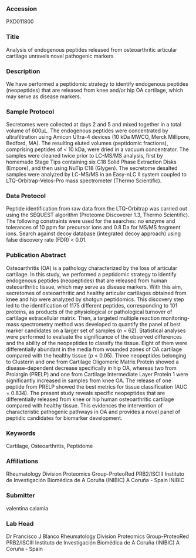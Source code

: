 ### Accession
PXD011800

### Title
Analysis of endogenous peptides released from osteoarthritic articular cartilage unravels novel pathogenic markers

### Description
We have performed a peptidomic strategy to identify endogenous peptides (neopeptides) that are released from knee and/or hip OA cartilage, which may serve as disease markers.

### Sample Protocol
Secretomes were collected at days 2 and 5 and mixed together in a total volume of 600µL. The endogenous peptides were concentrated by ultrafiltration using Amicon Ultra-4 devices (10 kDa MWCO, Merck Millipore, Bedford, MA). The resulting eluted volumes (peptidomic fractions), comprising peptides of < 10 kDa, were dried in a vacuum concentrator. The samples were cleaned twice prior to LC-MS/MS analysis, first by homemade Stage Tips containing six C18 Solid Phase Extraction Disks (Empore), and then using NuTip C18 (Glygen). The secretome desalted samples were analyzed by LC-MS/MS in an Easy-nLC II system coupled to LTQ-Orbitrap-Velos-Pro mass spectrometer (Thermo Scientific).

### Data Protocol
Peptide identification from raw data from the LTQ-Orbitrap was carried out using the SEQUEST algorithm (Proteome Discoverer 1.3, Thermo Scientific). The following constraints were used for the searches: no enzyme and tolerances of 10 ppm for precursor ions and 0.8 Da for MS/MS fragment ions. Search against decoy database (integrated decoy approach) using false discovery rate (FDR) < 0.01.

### Publication Abstract
Osteoarthritis (OA) is a pathology characterized by the loss of articular cartilage. In this study, we performed a peptidomic strategy to identify endogenous peptides (neopeptides) that are released from human osteoarthritic tissue, which may serve as disease markers. With this aim, secretomes of osteoarthritic and healthy articular cartilages obtained from knee and hip were analyzed by shotgun peptidomics. This discovery step led to the identification of 1175 different peptides, corresponding to 101 proteins, as products of the physiological or pathological turnover of cartilage extracellular matrix. Then, a targeted multiple reaction monitoring-mass spectrometry method was developed to quantify the panel of best marker candidates on a larger set of samples (<i>n</i> = 62). Statistical analyses were performed to evaluate the significance of the observed differences and the ability of the neopeptides to classify the tissue. Eight of them were differentially abundant in the media from wounded zones of OA cartilage compared with the healthy tissue (<i>p</i> &lt; 0.05). Three neopeptides belonging to Clusterin and one from Cartilage Oligomeric Matrix Protein showed a disease-dependent decrease specifically in hip OA, whereas two from Prolargin (PRELP) and one from Cartilage Intermediate Layer Protein 1 were significantly increased in samples from knee OA. The release of one peptide from PRELP showed the best metrics for tissue classification (AUC = 0.834). The present study reveals specific neopeptides that are differentially released from knee or hip human osteoarthritic cartilage compared with healthy tissue. This evidences the intervention of characteristic pathogenic pathways in OA and provides a novel panel of peptidic candidates for biomarker development.

### Keywords
Cartilage, Osteoarthritis, Peptidome

### Affiliations
Rheumatology Division Proteomics Group-ProteoRed PRB2/ISCIII Instituto de Investigación Biomédica de A Coruña (INIBIC) A Coruña - Spain
INIBIC

### Submitter
valentina calamia

### Lab Head
Dr Francisco J Blanco
Rheumatology Division Proteomics Group-ProteoRed PRB2/ISCIII Instituto de Investigación Biomédica de A Coruña (INIBIC) A Coruña - Spain


